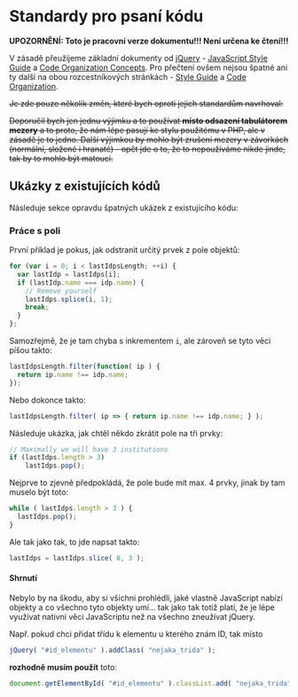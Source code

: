 # Standardy pro psaní kódu

__UPOZORNĚNÍ: Toto je pracovní verze dokumentu!!! Není určena ke čtení!!!__

V zásadě přeužijeme základní dokumenty od [jQuery][1] - [JavaScript Style Guide][2] a [Code Organization Concepts][3]. Pro přečtení ovšem nejsou špatné ani ty další na obou rozcestníkových stránkách - [Style Guide][4] a [Code Organization][5].

~~Je zde pouze několik změn, které bych oproti jejich standardům navrhoval:~~

~~Doporučil bych jen jednu výjimku a to používat __místo odsazení tabulátorem mezery__ a to proto, že nám lépe pasují ke stylu použitému v PHP, ale v zásadě je to jedno. Další výjimkou by mohlo být zrušení mezery v závorkách (normální, složené i hranaté) - opět jde o to, že to nepoužíváme nikde jinde, tak by to mohlo být matoucí.~~

## Ukázky z existujících kódů

Následuje sekce opravdu špatných ukázek z existujícího kódu:

### Práce s poli

První příklad je pokus, jak odstranit určitý prvek z pole objektů:
```javascript
for (var i = 0; i < lastIdpsLength; ++i) {
  var lastIdp = lastIdps[i];
  if (lastIdp.name === idp.name) {
    // Remove yourself
    lastIdps.splice(i, 1);
    break;
  }
};
```
Samozřejmě, že je tam chyba s inkrementem `i`, ale zároveň se tyto věci píšou takto:
```javascript
lastIdpsLength.filter(function( ip ) {
  return ip.name !== idp.name;
});
```
Nebo dokonce takto:
```javascript
lastIdpsLength.filter( ip => { return ip.name !== idp.name; } );
```

Následuje ukázka, jak chtěl někdo zkrátit pole na tři prvky:
```javascript
// Maximally we will have 3 institutions
if (lastIdps.length > 3)
    lastIdps.pop();
```
Nejprve to zjevně předpokládá, že pole bude mít max. 4 prvky, jinak by tam muselo být toto:
```javascript
while ( lastIdps.length > 3 ) {
  lastIdps.pop();
}
```
Ale tak jako tak, to jde napsat takto:
```javascript
lastIdps = lastIdps.slice( 0, 3 );
```

#### Shrnutí

Nebylo by na škodu, aby si všichni prohlédli, jaké vlastně JavaScript nabízí objekty a co všechno tyto objekty umí... tak jako tak totiž platí, že je lépe využívat nativní věci JavaScriptu než na všechno zneužívat jQuery.

Např. pokud chci přidat třídu k elementu u kterého znám ID, tak místo
```javascript
jQuery( "#id_elementu" ).addClass( "nejaka_trida" );
```
__rozhodně musím použít__ toto:
```javascript
document.getElementById( "#id_elementu" ).classList.add( "nejaka_trida" );
```

[1]:https://jquery.com/
[2]:https://contribute.jquery.org/style-guide/js/
[3]:https://learn.jquery.com/code-organization/concepts/
[4]:https://contribute.jquery.org/style-guide/
[5]:https://learn.jquery.com/code-organization/

